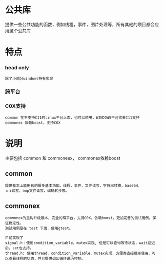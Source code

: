 # 公共库

提供一些公共功能的函数，例如线程，事件，图片处理等，所有其他的项目都会应用这个公共库

# 特点

###  head only
    除了小部分windows特有实现

### 跨平台

### C0X支持
	common 在不支持C11的linux平台上面，也可以使用，WINDOWS平台需要C11支持
	commonex 依赖boost，支持C0X

# 说明

主要包括 common 和 commoneex， commonex依赖boost

## common 
	提供基本上能用到的很多基本功能，线程，事件，文件读写，字符串转换，base64，
	ini读写，bmp文件读写，编码转换等。

## commonex
	commonex的重构升级版本，完全的跨平台，支持C0X，依赖boost，更加完善的测试用例，保证稳定性。
	测试用例是在 test 下面，使用gtest。
	
	目前实现了 
	signal.h：使用condition_variable，mutex实现, 但是可以查询等待状态，wait延迟后，set也支持。
	thread.h: 使用thread，condition_variable，mutex实现，方便类直接继承使用，可以查看线程的状态，并且提供退出循环遍历控制。

